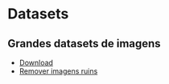 
# Datasets

 
## Grandes datasets de imagens

* [Download](https://gist.github.com/lapidarioz/d00677fc17d1c74219a05ee6212b89b8)
* [Remover imagens ruins](https://gist.github.com/lapidarioz/a84820fd61ed2084d7999db1d810c9ce)

